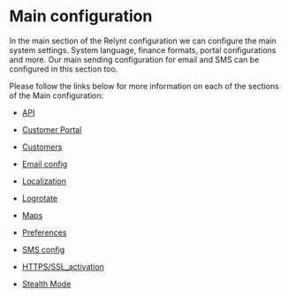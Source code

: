Main configuration
==================

In the main section of the Relynt configuration we can configure the main system settings. System language, finance formats, portal configurations and more. Our main sending configuration for email and SMS can be configured in this section too.

Please follow the links below for more information on each of the sections of the Main configuration:

* [API](configuration/main_configuration/api/api.md)

* [Customer Portal](configuration/main_configuration/portal/portal.md)

* [Customers](configuration/main_configuration/customers/customers.md)

* [Email config](configuration/main_configuration/email_config/email_config.md)

* [Localization](configuration/main_configuration/localization/localization.md)

* [Logrotate](configuration/main_configuration/logrotate/logrotate.md)

* [Maps](configuration/main_configuration/maps/maps.md)

* [Preferences](configuration/main_configuration/preferences/preferences.md)

* [SMS config](configuration/main_configuration/sms_config/sms_config.md)

* [HTTPS/SSL_activation](configuration/main_configuration/SSL_activation/SSL_activation.md)

* [Stealth Mode](configuration/main_configuration/stealth_mode/stealth_mode.md)
